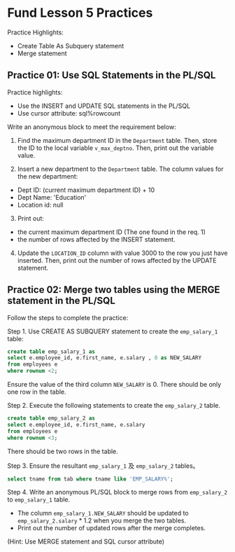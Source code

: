 
# Fund Lesson 5 Practices

Practice  Highlights:
- Create Table As Subquery statement
- Merge statement


## Practice 01: Use SQL Statements in the PL/SQL

Practice highlights:
- Use the INSERT and UPDATE SQL statements in the PL/SQL
- Use cursor attribute: sql%rowcount

Write an anonymous block to meet the requirement below: 

1. Find the maximum department ID in the `Department` table. Then, store the ID to the local variable `v_max_deptno`. Then, print out the variable value. 

2. Insert a new department to the `Department` table. The column values for the new department:
- Dept ID: (current maximum department ID) + 10
- Dept Name: 'Education'
- Location id: null

3. Print out:
- the current maximum department ID (The one found in the req. 1)
- the number of rows affected by the INSERT statement. 

4. Update the `LOCATION_ID` column with value 3000 to the row you just have inserted. Then, print out the number of rows affected by the UPDATE statement.

## Practice 02: Merge two tables using the MERGE statement in the PL/SQL

Follow the steps to complete the practice: 

Step 1.	Use CREATE AS SUBQUERY statement to create the `emp_salary_1` table:
```sql
create table emp_salary_1 as
select e.employee_id, e.first_name, e.salary , 0 as NEW_SALARY
from employees e
where rownum <2;
```
    
Ensure the value of the third column `NEW_SALARY` is 0. There should be only one row in the table. 

Step 2.	Execute the following statements to create the `emp_salary_2` table.
```sql
create table emp_salary_2 as
select e.employee_id, e.first_name, e.salary 
from employees e
where rownum <3;
```

There should be two rows in the table. 

Step 3.	Ensure the resultant `emp_salary_1` 及 `emp_salary_2` tables。
```sql
select tname from tab where tname like 'EMP_SALARY%';
```

Step 4. Write an anonymous PL/SQL block to merge rows from `emp_salary_2` to `emp_salary_1` table. 
   - The column `emp_salary_1.NEW_SALARY` should be updated to `emp_salary_2.salary` * 1.2 when you merge the two tables. 
   - Print out the number of updated rows after the merge completes.  

(Hint: Use MERGE statement and SQL cursor attribute)
  
